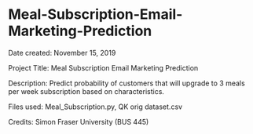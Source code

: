 # Meal-Subscription-Email-Marketing-Prediction

Date created: November 15, 2019

Project Title: Meal Subscription Email Marketing Prediction 

Description: Predict probability of customers that will upgrade to 3 meals per week subscription based on characteristics. 

Files used: Meal_Subscription.py, QK orig dataset.csv

Credits: Simon Fraser University (BUS 445)
